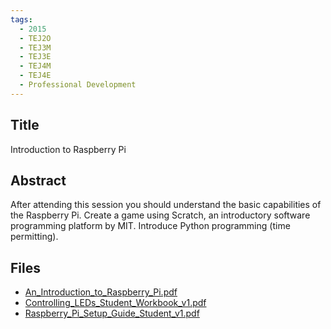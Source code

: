 ```yaml
---
tags:
  - 2015
  - TEJ2O
  - TEJ3M
  - TEJ3E
  - TEJ4M
  - TEJ4E
  - Professional Development
---
```

    
## Title

Introduction to Raspberry Pi

## Abstract

After attending this session you should understand the basic capabilities of the Raspberry Pi.  Create a game using Scratch, an introductory software programming platform by MIT.  Introduce Python programming (time permitting).

## Files

- [An_Introduction_to_Raspberry_Pi.pdf](resources/2015/Samantha_Brace/An_Introduction_to_Raspberry_Pi.pdf)
- [Controlling_LEDs_Student_Workbook_v1.pdf](resources/2015/Samantha_Brace/Controlling_LEDs_Student_Workbook_v1.pdf)
- [Raspberry_Pi_Setup_Guide_Student_v1.pdf](resources/2015/Samantha_Brace/Raspberry_Pi_Setup_Guide_Student_v1.pdf)
